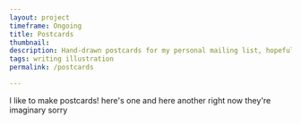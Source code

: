 ```yaml
---
layout: project
timeframe: Ongoing
title: Postcards
thumbnail: 
description: Hand-drawn postcards for my personal mailing list, hopefully published monthly but at least quarterly. Topics are usually topical, and feature bees and plants on a regular basis.
tags: writing illustration
permalink: /postcards

---
```


I like to make postcards!
here's one
and here another
right now they're imaginary
sorry
